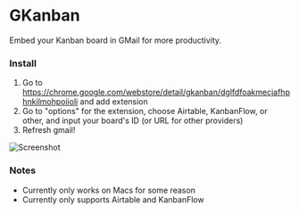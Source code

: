 # GKanban
Embed your Kanban board in GMail for more productivity.

### Install
1. Go to https://chrome.google.com/webstore/detail/gkanban/dglfdfoakmecjafhphnkilmohpoiioli and add extension
2. Go to "options" for the extension, choose Airtable, KanbanFlow, or other, and input your board's ID (or URL for other providers)
3. Refresh gmail!

![Screenshot](https://i.imgur.com/tFsKk8F.jpg)

### Notes
* Currently only works on Macs for some reason
* Currently only supports Airtable and KanbanFlow
